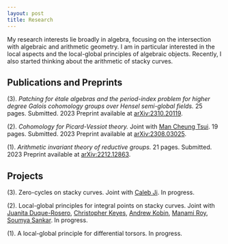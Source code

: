 ```yaml
---
layout: post
title: Research
---
```

<p style="text-align: left">
My research interests lie broadly in algebra, focusing on the intersection with algebraic and arithmetic geometry. 
I am in particular interested in the local aspects and the local-global principles of algebraic objects. Recently, I also started thinking about the arithmetic of stacky curves. 
</p>

## Publications and Preprints

<p style="text-align: left"> (3). <em>Patching for ‌étale algebras and the period-index problem for higher degree Galois cohomology groups over Hensel semi-global fields.</em> 25 pages. Submitted. 2023 Preprint available at <a href="https://arxiv.org/abs/2310.20119">arXiv:2310.20119</a>.
</p>

<p style="text-align: left">
(2). <em>Cohomology for Picard-Vessiot theory.</em> Joint with <a href="https://manctsui.github.io/index.html">Man Cheung Tsui</a>. 19 pages. Submitted. 2023 Preprint available at <a href="https://arxiv.org/abs/2308.03025">arXiv:2308.03025</a>.
</p>

<p style="text-align: left">
(1). <em>Arithmetic invariant theory of reductive groups.</em> 21 pages. Submitted. 2023 Preprint available at <a href="https://arxiv.org/abs/2212.12863">arXiv:2212.12863</a>. 
</p>



## Projects

<p style="text-align: left">
(3). Zero-cycles on stacky curves. Joint with <a href="https://math.columbia.edu/~calebji/">Caleb Ji</a>. In progress.
</p>


<p style="text-align: left">
(2). Local-global principles for integral points on stacky curves. Joint with <a href="https://juanitaduquer.github.io">Juanita Duque-Rosero</a>, <a href="https://c-keyes.github.io">Christopher Keyes</a>, <a href="https://www.andrewkobin.com">Andrew Kobin</a>, <a href="https://faculty.fordham.edu/mroy17/">Manami Roy</a>, <a href="https://sites.google.com/site/soumya3sankar/">Soumya Sankar</a>. In progress. 
</p>

<p style="text-align: left">
(1). A local-global principle for differential torsors. In progress.
</p>



